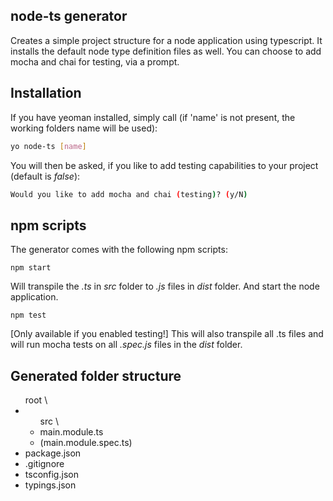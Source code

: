 ## node-ts generator

Creates a simple project structure for a node application using typescript. It installs the default node type definition files as well. 
You can choose to add mocha and chai for testing, via a prompt.

## Installation

If you have yeoman installed, simply call (if 'name' is not present, the working folders name will be used):
```bash
yo node-ts [name]
```

You will then be asked, if you like to add testing capabilities to your project (default is *false*):
```bash
Would you like to add mocha and chai (testing)? (y/N)
```

## npm scripts
The generator comes with the following npm scripts:
```
npm start
```
Will transpile the *.ts* in *src* folder to *.js* files in *dist* folder. And start the node application.

```
npm test
```
[Only available if you enabled testing!] This will also transpile all .ts files and will run mocha tests on all *.spec.js* files in the *dist* folder.

## Generated folder structure

<ul>root \
<li><ul>src \
<li>main.module.ts</li>
<li>(main.module.spec.ts)</li>
</ul></li>
<li>package.json</li>
<li>.gitignore</li>
<li>tsconfig.json</li>
<li>typings.json</li>
